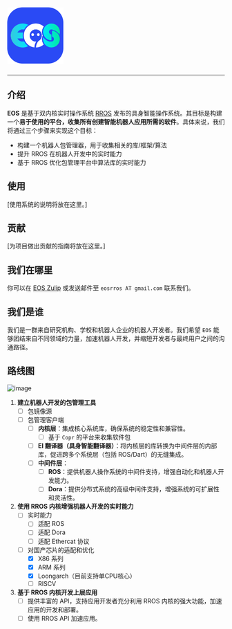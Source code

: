 # <img src="https://github.com/EOS-OS/EOS/blob/main/images/EOS%401x.png" width="130" height="130" alt="EOS">

--------------------------------------------------------------------------------

## 介绍

**EOS** 是基于双内核实时操作系统 [RROS](https://github.com/BUPT-OS/RROS) 发布的具身智能操作系统。其目标是构建一个**易于使用的平台，收集所有创建智能机器人应用所需的软件**。具体来说，我们将通过三个步骤来实现这个目标：
   - 构建一个机器人包管理器，用于收集相关的库/框架/算法
   - 提升 RROS 在机器人开发中的实时能力
   - 基于 RROS 优化包管理平台中算法库的实时能力

## 使用

[使用系统的说明将放在这里。]

## 贡献

[为项目做出贡献的指南将放在这里。]

## 我们在哪里

你可以在 [EOS Zulip](https://eos24.zulipchat.com/join/lnwy7yspqiiu4hqqlat45vlv/) 或发送邮件至 `eosrros AT gmail.com` 联系我们。

## 我们是谁

我们是一群来自研究机构、学校和机器人企业的机器人开发者。我们希望 `EOS` 能够团结来自不同领域的力量，加速机器人开发，并缩短开发者与最终用户之间的沟通路径。

## 路线图

![image](https://github.com/user-attachments/assets/1bb1c174-440d-4049-810c-8c6d196f7578)


1. **建立机器人开发的包管理工具**
   - [ ] 包镜像源
   - [ ] 包管理客户端
     - [ ] **内核层**：集成核心系统库，确保系统的稳定性和兼容性。
        - [ ] 基于 `Copr` 的平台来收集软件包
     - [ ] **EI 翻译器（具身智能翻译器）**：将内核层的库转换为中间件层的内部库，促进跨多个系统层（包括 ROS/Dart）的无缝集成。
     - [ ] **中间件层**：
       - [ ] **ROS**：提供机器人操作系统的中间件支持，增强自动化和机器人开发能力。
       - [ ] **Dora**：提供分布式系统的高级中间件支持，增强系统的可扩展性和灵活性。
2. **使用 RROS 内核增强机器人开发的实时能力**
   - [ ] 实时能力
     - [ ] 适配 ROS
     - [ ] 适配 Dora
     - [ ] 适配 Ethercat 协议
   - [ ] 对国产芯片的适配和优化
     - [X] X86 系列
     - [X] ARM 系列
     - [X] Loongarch（目前支持单CPU核心）
     - [ ] RISCV
3. **基于 RROS 内核开发上层应用**
   - [ ] 提供丰富的 API，支持应用开发者充分利用 RROS 内核的强大功能，加速应用的开发和部署。
   - [ ] 使用 RROS API 加速应用。
